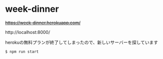 # week-dinner
~~https://week-dinner.herokuapp.com/~~

http://localhost:8000/

herokuの無料プランが終了してしまったので、新しいサーバーを探しています

```
$ npm run start
```
